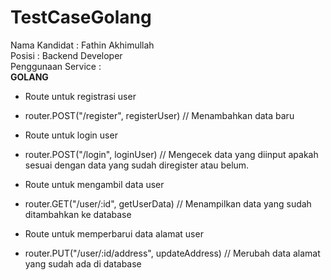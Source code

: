 # TestCaseGolang

Nama Kandidat : Fathin Akhimullah <br />
Posisi : Backend Developer	<br />
Penggunaan Service : 	<br />
**GOLANG**
  - Route untuk registrasi user
  - router.POST("/register", registerUser) // Menambahkan data baru

  - Route untuk login user
  - router.POST("/login", loginUser) // Mengecek data yang diinput apakah sesuai dengan data yang sudah diregister atau belum.

  - Route untuk mengambil data user
  - router.GET("/user/:id", getUserData) // Menampilkan data yang sudah ditambahkan ke database

  - Route untuk memperbarui data alamat user
  - router.PUT("/user/:id/address", updateAddress) // Merubah data alamat yang sudah ada di database
